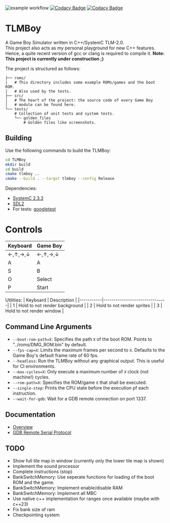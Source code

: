 ![example workflow](https://github.com/not-chciken/TLMBoy/actions/workflows/build.yml/badge.svg)
[![Codacy Badge](https://app.codacy.com/project/badge/Coverage/4791a60cefd140328652ee67756c69b9)](https://www.codacy.com/gh/not-chciken/TLMBoy/dashboard?utm_source=github.com\&utm_medium=referral\&utm_content=not-chciken/TLMBoy\&utm_campaign=Badge_Coverage)
[![Codacy Badge](https://app.codacy.com/project/badge/Grade/4791a60cefd140328652ee67756c69b9)](https://www.codacy.com/gh/not-chciken/TLMBoy/dashboard?utm_source=github.com\&utm_medium=referral\&utm_content=not-chciken/TLMBoy\&utm_campaign=Badge_Grade)

# TLMBoy

A Game Boy Simulator written in C++/SystemC TLM-2.0. <br>
This project also acts as my personal playground for new C++ features.
Hence, a quite recent version of gcc or clang is required to compile it.
**Note: This project is currently under construction ;)**

The project is structured as follows:

```
├── roms/
|   # This directory includes some example ROMs/games and the boot ROM.
|   # Also used by the tests.
├── src/
│   # The heart of the project: the source code of every Game Boy
│   # module can be found here.
└── tests/
    # Collection of unit tests and system tests.
    └── golden_files
        # Golden files like screenshots.
```

## Building

Use the following commands to build the TLMBoy:

```bash
cd TLMBoy
mkdir build
cd build
cmake tlmboy ..
cmake --build . --target tlmboy --config Release
```

Dependencies:

* [SystemC 2.3.3](https://github.com/accellera-official/systemc)
* [SDL2](https://github.com/libsdl-org/SDL)
* For tests: [googletest](https://github.com/google/googletest)

# Controls

| Keyboard  | Game Boy  |
|-----------|-----------|
| ←,↑,→,↓   | ←,↑,→,↓   |
| A         | A         |
| S         | B         |
| O         | Select    |
| P         | Start     |

Utilities:
| Keyboard  | Description                   |
|-----------|-------------------------------|
| 1         | Hold to not render background |
| 2         | Hold to not render sprites    |
| 3         | Hold to not render window     |

## Command Line Arguments

* `--boot-rom-path=X`: Specifies the path `X` of the boot ROM. Points to "../roms/DMG\_ROM.bin" by default.
* `--fps-cap=X`: Limits the maximum frames per second to `X`. Defaults to the Game Boy's default frame rate of 60 fps.
* `--headless`: Run the TLMBoy without any graphical output. This is useful for CI environments.
* `--max-cycles=X`: Only execute a maximum number of `X` clock (not machine!) cycles.
* `--rom-path=X`: Specifies the ROM/game `X` that shall be executed.
* `--single-step`: Prints the CPU state before the execution pf each instruction.
* `--wait-for-gdb`: Wait for a GDB remote connection on port 1337.

## Documentation

* [Overview](https://www.chciken.com/tlmboy/2022/02/19/gameboy-systemc.html)
* [GDB Remote Serial Protocol](https://www.chciken.com/tlmboy/2022/04/03/gdb-z80.html)

## TODO

* Show full tile map in window (currently only the lower tile map is shown)
* Implement the sound processor
* Complete instructions (stop)
* BankSwitchMemory: Use seperate functions for loading of the boot ROM and the game.
* BankSwitchMemory: Implement enable/disable RAM
* BankSwitchMemory: Implement all MBC
* Use native c++ implementation for ranges once available (maybe with c++23)
* Fix bank size of ram
* Checkpointing system
